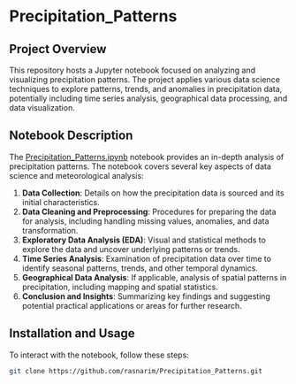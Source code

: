 # Precipitation_Patterns

## Project Overview

This repository hosts a Jupyter notebook focused on analyzing and visualizing precipitation patterns. The project applies various data science techniques to explore patterns, trends, and anomalies in precipitation data, potentially including time series analysis, geographical data processing, and data visualization.

## Notebook Description
The [Precipitation_Patterns.ipynb](Precipitation_Patterns.ipynb) notebook provides an in-depth analysis of precipitation patterns. The notebook covers several key aspects of data science and meteorological analysis:

1. **Data Collection**: Details on how the precipitation data is sourced and its initial characteristics.
2. **Data Cleaning and Preprocessing**: Procedures for preparing the data for analysis, including handling missing values, anomalies, and data transformation.
3. **Exploratory Data Analysis (EDA)**: Visual and statistical methods to explore the data and uncover underlying patterns or trends.
4. **Time Series Analysis**: Examination of precipitation data over time to identify seasonal patterns, trends, and other temporal dynamics.
5. **Geographical Data Analysis**: If applicable, analysis of spatial patterns in precipitation, including mapping and spatial statistics.
6. **Conclusion and Insights**: Summarizing key findings and suggesting potential practical applications or areas for further research.

## Installation and Usage
To interact with the notebook, follow these steps:

```bash
git clone https://github.com/rasnarim/Precipitation_Patterns.git

